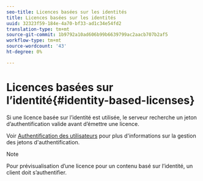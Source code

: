 ```yaml
---
seo-title: Licences basées sur les identités
title: Licences basées sur les identités
uuid: 32323f59-184e-4a70-bf33-ad1c34e54fd2
translation-type: tm+mt
source-git-commit: 1b9792a10ad606b99b6639799ac2aacb707b2af5
workflow-type: tm+mt
source-wordcount: '43'
ht-degree: 0%

---
```



# Licences basées sur l’identité{#identity-based-licenses}

Si une licence basée sur l’identité est utilisée, le serveur recherche un jeton d’authentification valide avant d’émettre une licence.

Voir [Authentification des utilisateurs](../../../protecting-content/implementing-the-license-server/processing-drm-requests.md#user-authentication) pour plus d&#39;informations sur la gestion des jetons d&#39;authentification.

>[!NOTE]
>
>Pour prévisualisation d’une licence pour un contenu basé sur l’identité, un client doit s’authentifier.


